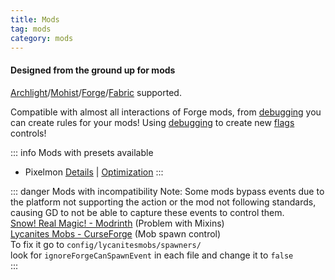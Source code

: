 ```yaml
---
title: Mods
tag: mods
category: mods
---
```


#### Designed from the ground up for mods

[Archlight](https://github.com/IzzelAliz/Arclight)/[Mohist](https://mohistmc.com/)/[Forge](https://files.minecraftforge.net/net/minecraftforge/forge/)/[Fabric](https://fabricmc.net/) supported.

Compatible with almost all interactions of Forge mods, from [debugging](/wiki/advanced/Debugging.html) you can create rules for your mods!
Using [debugging](/wiki/advanced/Debugging.html) to create new [flags](/wiki/advanced/Flags.html) controls!

::: info Mods with presets available
- Pixelmon [Details](/mods/Pixelmon) | [Optimization](/mods/Pixelmon.html#fitfc-s-optimization-for-pixelmon)
:::

::: danger Mods with incompatibility
Note: Some mods bypass events due to the platform not supporting the action or the mod not following standards, causing GD to not be able to capture these events to control them.  
[Snow! Real Magic! - Modrinth](https://modrinth.com/mod/snow-real-magic) (Problem with Mixins)  
[Lycanites Mobs - CurseForge](https://www.curseforge.com/minecraft/mc-mods/lycanites-mobs) (Mob spawn control)  
To fix it go to `config/lycanitesmobs/spawners/`  
look for `ignoreForgeCanSpawnEvent` in each file and change it to `false`  
:::